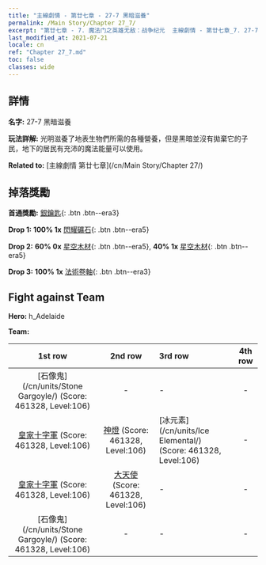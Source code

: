 ```yaml
---
title: "主線劇情 - 第廿七章 - 27-7 黑暗滋養"
permalink: /Main Story/Chapter 27_7/
excerpt: "第廿七章 - 7. 魔法门之英雄无敌：战争纪元  主線劇情 - 第廿七章_7. 27-7 黑暗滋養"
last_modified_at: 2021-07-21
locale: cn
ref: "Chapter 27_7.md"
toc: false
classes: wide
---
```


## 詳情

 **名字:** 27-7 黑暗滋養

 **玩法詳解:** 光明滋養了地表生物們所需的各種營養，但是黑暗並沒有拋棄它的子民，地下的居民有充沛的魔法能量可以使用。

 **Related to:** [主線劇情 第廿七章](/cn/Main Story/Chapter 27/)

## 掉落獎勵

 **首通獎勵:** [銀鑰匙](/cn/Items/con_693/){: .btn .btn--era3}

 **Drop 1:** **100% 1x** [閃耀礦石](/cn/Items/mat_96/){: .btn .btn--era5}

 **Drop 2:** **60% 0x** [星空木材](/cn/Items/mat_90/){: .btn .btn--era5}, **40% 1x** [星空木材](/cn/Items/mat_90/){: .btn .btn--era5}

 **Drop 3:** **100% 1x** [法術卷軸](/cn/Items/con_694/){: .btn .btn--era3}


## Fight against Team
 **Hero:** h_Adelaide

 **Team:**


  | 1st row | 2nd row | 3rd row | 4th row |
  |:----:|:----:|:----|:----:|
  | [石像鬼](/cn/units/Stone Gargoyle/) (Score: 461328, Level:106)  | - | - | - |
  | [皇家十字軍](/cn/units/Swordsman/) (Score: 461328, Level:106)  | [神燈](/cn/units/Genie/) (Score: 461328, Level:106)  | [冰元素](/cn/units/Ice Elemental/) (Score: 461328, Level:106)  | - |
  | [皇家十字軍](/cn/units/Swordsman/) (Score: 461328, Level:106)  | [大天使](/cn/units/Angel/) (Score: 461328, Level:106)  | - | - |
  | [石像鬼](/cn/units/Stone Gargoyle/) (Score: 461328, Level:106)  | - | - | - |


